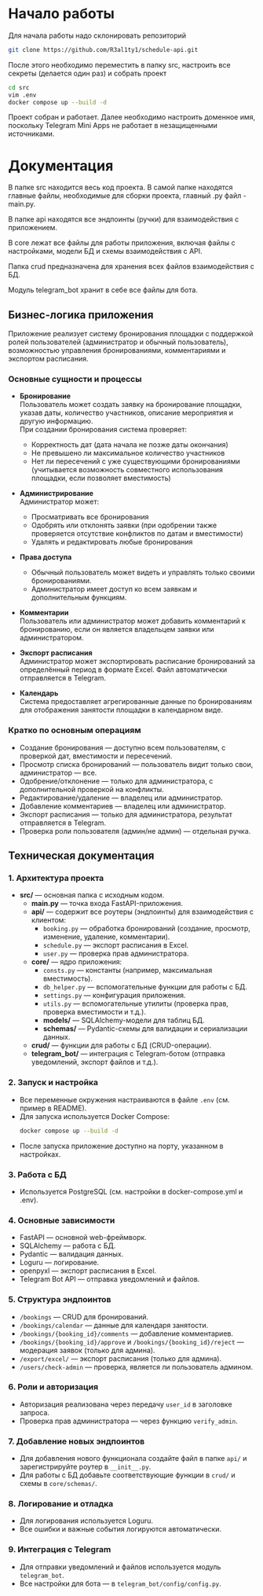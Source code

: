 # Начало работы

Для начала работы надо склонировать репозиторий

```bash
git clone https://github.com/R3al1ty1/schedule-api.git
```

После этого необходимо переместить в папку src, настроить все секреты (делается один раз) и собрать проект

```bash
cd src
vim .env
docker compose up --build -d
```

Проект собран и работает. Далее необходимо настроить доменное имя, поскольку Telegram Mini Apps не работает в незащищенными источниками.

# Документация

В папке src находится весь код проекта. В самой папке находятся главные файлы, необходимые для сборки проекта, главный .py файл - main.py.

В папке api находятся все эндпоинты (ручки) для взаимодействия с приложением.

В core лежат все файлы для работы приложения, включая файлы с настройками, модели БД и схемы взаимодействия с API.

Папка crud предназначена для хранения всех файлов взаимодействия с БД.

Модуль telegram_bot хранит в себе все файлы для бота.

## Бизнес-логика приложения

Приложение реализует систему бронирования площадки с поддержкой ролей пользователей (администратор и обычный пользователь), возможностью управления бронированиями, комментариями и экспортом расписания.

### Основные сущности и процессы

- **Бронирование**  
  Пользователь может создать заявку на бронирование площадки, указав даты, количество участников, описание мероприятия и другую информацию.  
  При создании бронирования система проверяет:
  - Корректность дат (дата начала не позже даты окончания)
  - Не превышено ли максимальное количество участников
  - Нет ли пересечений с уже существующими бронированиями (учитывается возможность совместного использования площадки, если позволяет вместимость)

- **Администрирование**  
  Администратор может:
  - Просматривать все бронирования
  - Одобрять или отклонять заявки (при одобрении также проверяется отсутствие конфликтов по датам и вместимости)
  - Удалять и редактировать любые бронирования

- **Права доступа**  
  - Обычный пользователь может видеть и управлять только своими бронированиями.
  - Администратор имеет доступ ко всем заявкам и дополнительным функциям.

- **Комментарии**  
  Пользователь или администратор может добавить комментарий к бронированию, если он является владельцем заявки или администратором.

- **Экспорт расписания**  
  Администратор может экспортировать расписание бронирований за определённый период в формате Excel. Файл автоматически отправляется в Telegram.

- **Календарь**  
  Система предоставляет агрегированные данные по бронированиям для отображения занятости площадки в календарном виде.

### Кратко по основным операциям

- Создание бронирования — доступно всем пользователям, с проверкой дат, вместимости и пересечений.
- Просмотр списка бронирований — пользователь видит только свои, администратор — все.
- Одобрение/отклонение — только для администратора, с дополнительной проверкой на конфликты.
- Редактирование/удаление — владелец или администратор.
- Добавление комментариев — владелец или администратор.
- Экспорт расписания — только для администратора, результат отправляется в Telegram.
- Проверка роли пользователя (админ/не админ) — отдельная ручка.

## Техническая документация

### 1. Архитектура проекта

- **src/** — основная папка с исходным кодом.
  - **main.py** — точка входа FastAPI-приложения.
  - **api/** — содержит все роутеры (эндпоинты) для взаимодействия с клиентом:
    - `booking.py` — обработка бронирований (создание, просмотр, изменение, удаление, комментарии).
    - `schedule.py` — экспорт расписания в Excel.
    - `user.py` — проверка прав администратора.
  - **core/** — ядро приложения:
    - `consts.py` — константы (например, максимальная вместимость).
    - `db_helper.py` — вспомогательные функции для работы с БД.
    - `settings.py` — конфигурация приложения.
    - `utils.py` — вспомогательные утилиты (проверка прав, проверка вместимости и т.д.).
    - **models/** — SQLAlchemy-модели для таблиц БД.
    - **schemas/** — Pydantic-схемы для валидации и сериализации данных.
  - **crud/** — функции для работы с БД (CRUD-операции).
  - **telegram_bot/** — интеграция с Telegram-ботом (отправка уведомлений, экспорт файлов и т.д.).

### 2. Запуск и настройка

- Все переменные окружения настраиваются в файле `.env` (см. пример в README).
- Для запуска используется Docker Compose:  
  ```bash
  docker compose up --build -d
  ```
- После запуска приложение доступно на порту, указанном в настройках.

### 3. Работа с БД

- Используется PostgreSQL (см. настройки в docker-compose.yml и .env).

### 4. Основные зависимости

- FastAPI — основной web-фреймворк.
- SQLAlchemy — работа с БД.
- Pydantic — валидация данных.
- Loguru — логирование.
- openpyxl — экспорт расписания в Excel.
- Telegram Bot API — отправка уведомлений и файлов.

### 5. Структура эндпоинтов

- `/bookings` — CRUD для бронирований.
- `/bookings/calendar` — данные для календаря занятости.
- `/bookings/{booking_id}/comments` — добавление комментариев.
- `/bookings/{booking_id}/approve` и `/bookings/{booking_id}/reject` — модерация заявок (только для админа).
- `/export/excel/` — экспорт расписания (только для админа).
- `/users/check-admin` — проверка, является ли пользователь админом.

### 6. Роли и авторизация

- Авторизация реализована через передачу `user_id` в заголовке запроса.
- Проверка прав администратора — через функцию `verify_admin`.

### 7. Добавление новых эндпоинтов

- Для добавления нового функционала создайте файл в папке `api/` и зарегистрируйте роутер в `__init__.py`.
- Для работы с БД добавьте соответствующие функции в `crud/` и схемы в `core/schemas/`.

### 8. Логирование и отладка

- Для логирования используется Loguru.
- Все ошибки и важные события логируются автоматически.

### 9. Интеграция с Telegram

- Для отправки уведомлений и файлов используется модуль `telegram_bot`.
- Все настройки для бота — в `telegram_bot/config/config.py`.
